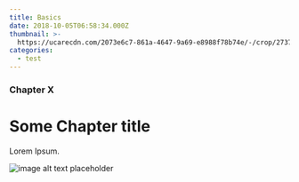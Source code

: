 ```yaml
---
title: Basics
date: 2018-10-05T06:58:34.000Z
thumbnail: >-
  https://ucarecdn.com/2073e6c7-861a-4647-9a69-e8988f78b74e/-/crop/2737x631/527,520/-/preview/
categories:
  - test
---
```

### Chapter X

# Some Chapter title

Lorem Ipsum.

![image alt text placeholder](https://ucarecdn.com/630f00fe-2d89-4a31-9417-402e2fbd472c/-/crop/3264x1009/0,717/-/preview/)
